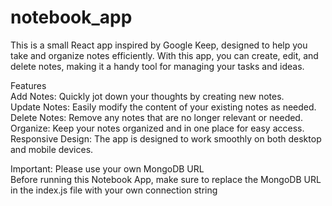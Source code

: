 # notebook_app

This is a small React app inspired by Google Keep, designed to help you take and organize notes efficiently. With this app, you can create, edit, and delete notes, making it a handy tool for managing your tasks and ideas.

Features  
Add Notes: Quickly jot down your thoughts by creating new notes.  
Update Notes: Easily modify the content of your existing notes as needed.  
Delete Notes: Remove any notes that are no longer relevant or needed.  
Organize: Keep your notes organized and in one place for easy access.  
Responsive Design: The app is designed to work smoothly on both desktop and mobile devices.  

Important: Please use your own MongoDB URL  
Before running this Notebook App, make sure to replace the MongoDB URL in the index.js file with your own connection string
